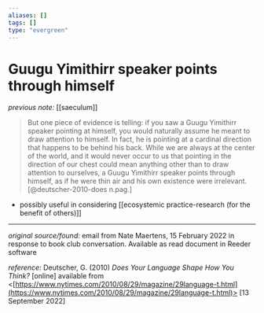 ```yaml
---
aliases: []
tags: []
type: "evergreen"
---
```


# Guugu Yimithirr speaker points through himself

_previous note:_ [[saeculum]]

> But one piece of evidence is telling: if you saw a Guugu Yimithirr speaker pointing at himself, you would naturally assume he meant to draw attention to himself. In fact, he is pointing at a cardinal direction that happens to be behind his back. While we are always at the center of the world, and it would never occur to us that pointing in the direction of our chest could mean anything other than to draw attention to ourselves, a Guugu Yimithirr speaker points through himself, as if he were thin air and his own existence were irrelevant.[@deutscher-2010-does n.pag.]

- possibly useful in considering [[ecosystemic practice-research (for the benefit of others)]]

---

_original source/found:_ email from Nate Maertens, 15 February 2022 in response to book club conversation. Available as read document in Reeder software

_reference:_ Deutscher, G. (2010) _Does Your Language Shape How You Think?_ [online] available from <[https://www.nytimes.com/2010/08/29/magazine/29language-t.html](https://www.nytimes.com/2010/08/29/magazine/29language-t.html)> [13 September 2022]



